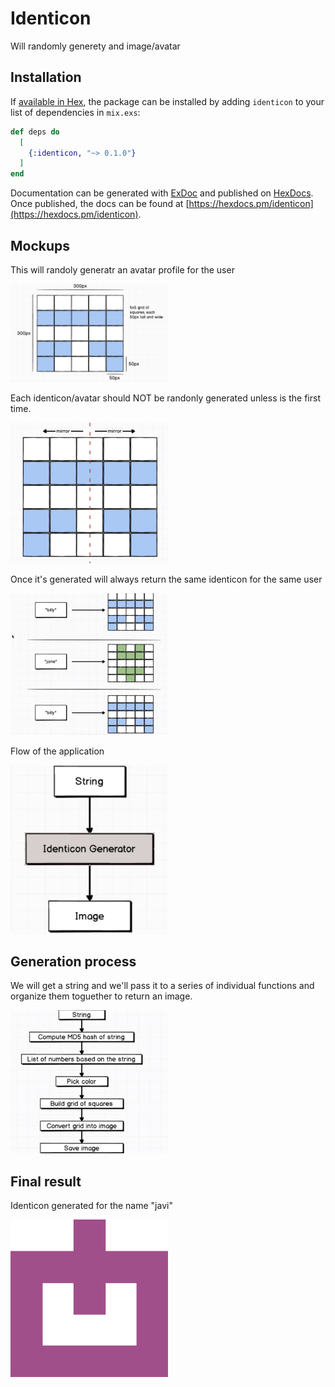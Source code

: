 # Identicon

Will randomly generety and image/avatar

## Installation

If [available in Hex](https://hex.pm/docs/publish), the package can be installed
by adding `identicon` to your list of dependencies in `mix.exs`:

```elixir
def deps do
  [
    {:identicon, "~> 0.1.0"}
  ]
end
```

Documentation can be generated with [ExDoc](https://github.com/elixir-lang/ex_doc)
and published on [HexDocs](https://hexdocs.pm). Once published, the docs can
be found at [https://hexdocs.pm/identicon](https://hexdocs.pm/identicon).

## Mockups

This will randoly generatr an avatar profile for the user

<img src="img/design.png" width="50%" alt="Desing">

Each identicon/avatar should NOT be randonly generated unless is the first time.

<img src="img/mirror.png" width="50%" alt="Mirror">

Once it's generated will always return the same identicon for the same user

<img src="img/identicon.png" width="50%" alt="Identicon">

Flow of the application

<img src="img/flow.png" width="50%" alt="Flow">

## Generation process

We will get a string and we'll pass it to a series of individual functions and organize them toguether to return an image.

<img src="img/process.png" width="50%" alt="Flow">

## Final result

Identicon generated for the name "javi"

<img src="javi.png" width="50%" alt="Identicon">
